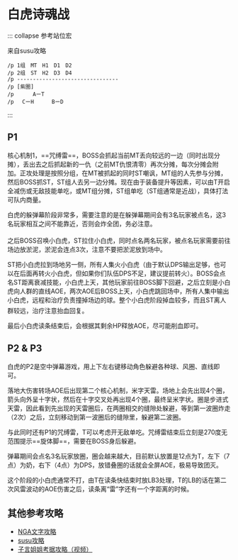 # 白虎诗魂战

::: collapse 参考站位宏

来自susu攻略

```
/p 1组　MT　H1　D1　D2
/p 2组　ST　H2　D3　D4
/p --------------------------------
/p [紫圈]
/p 　　　AーT
/p 　CーH　    BーD
```
:::

## P1

核心机制1，==咒缚雷==，BOSS会抓起当前MT丢向较远的一边（同时出现分摊），丢出去之后抓起新的一仇（之前MT仇恨清零）再次分摊，每次分摊会附加<Status :id="934" name="物理受伤加重" />。正攻处理是按照分组，在MT被抓起的同时ST嘲讽，MT组的人先参与分摊，然后BOSS抓ST，ST组人去另一边分摊。现在由于装备提升等因素，可以由T开启全减伤或无敌技能单吃，或MT组分摊，ST组单吃（ST组通常是近战），具体打法可队内商量。

白虎的躲弹幕阶段非常多，需要注意的是在躲弹幕期间会有3名玩家被点名<Status :id="1481" name="妖风" />，这3名玩家相互之间不能靠近，否则会炸全团，务必注意。

之后BOSS召唤小白虎，<img class="no-zoom sm-icon" :src="$withBase('/images/jobs/tank.png')" height="20">ST拉住小白虎，同时点名两名玩家，被点名玩家需要前往场边放淤泥，淤泥会连点3次，注意不要把淤泥放到场中。

ST把小白虎拉到场地另一侧，所有人集火小白虎（由于默认DPS输出足够，也可以在后面再转火小白虎，但如果你们队伍DPS不足，建议提前转火）。BOSS会点名ST距离衰减技能，小白虎上天，其他玩家前往BOSS脚下回避，之后立刻是小白虎向人群的直线AOE，两次AOE后BOSS上天，小白虎跳回场中，所有人集中输出小白虎，远程和治疗负责撞掉场边的球。整个小白虎阶段掉血较多，而且ST离人群较远，<img class="no-zoom sm-icon" :src="$withBase('/images/jobs/healer.png')" height="20">治疗注意抬血回复。

最后小白虎读条结束后，会根据其剩余HP释放AOE，尽可能削血即可。

## P2 & P3

白虎的P2是空中弹幕游戏，用上下左右键移动角色躲避各种球、风圈、直线即可。

落地大伤害转场AOE后出现第二个核心机制，米字天雷。场地上会先出现4个圈，箭头向外呈十字状，然后在十字交叉处再出现4个圈，最终呈米字状。圈是步进式天雷，因此看到先出现的天雷圈后，在两圈相交的缝隙处躲避，等到第一波圈炸走（2次）之后，立刻移动到第一波圈后的缝隙里，躲避第二波圈。

与此同时还有P1的咒缚雷，T可以考虑开无敌单吃。咒缚雷结束后立刻是270度无范围提示==旋体脚==，需要在BOSS身后躲避。

弹幕期间会点名3名玩家放圈，圈会越来越大，目前默认放置是12点为T，左下（7点）为奶，右下（4点）为DPS，放错叠圈的话就会全屏AOE，极易导致团灭。

这个阶段的小白虎通常不打，由T在读条快结束时放LB3处理，T的LB的话在第二次风雷波动的AOE伤害之后，读条离“雷”字还有一个字距离的时候。

## 其他参考攻略

* [NGA文字攻略](https://bbs.nga.cn/read.php?tid=14046926)
* [susu攻略](https://www.ffsusu.com/detail/article/370)
* [子言姐姐考据攻略（视频）](https://www.bilibili.com/video/av20737997)